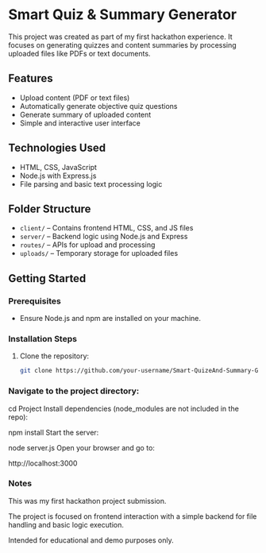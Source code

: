 # Smart Quiz & Summary Generator

This project was created as part of my first hackathon experience. It focuses on generating quizzes and content summaries by processing uploaded files like PDFs or text documents.

## Features

- Upload content (PDF or text files)
- Automatically generate objective quiz questions
- Generate summary of uploaded content
- Simple and interactive user interface

## Technologies Used

- HTML, CSS, JavaScript
- Node.js with Express.js
- File parsing and basic text processing logic

## Folder Structure

- `client/` – Contains frontend HTML, CSS, and JS files
- `server/` – Backend logic using Node.js and Express
- `routes/` – APIs for upload and processing
- `uploads/` – Temporary storage for uploaded files

## Getting Started

### Prerequisites

- Ensure Node.js and npm are installed on your machine.

### Installation Steps

1. Clone the repository:
   ```bash
   git clone https://github.com/your-username/Smart-QuizeAnd-Summary-Generator.git
### Navigate to the project directory:
cd Project
Install dependencies (node_modules are not included in the repo):

npm install
Start the server:

node server.js
Open your browser and go to:

http://localhost:3000

### Notes
This was my first hackathon project submission.

The project is focused on frontend interaction with a simple backend for file handling and basic logic execution.

Intended for educational and demo purposes only.
